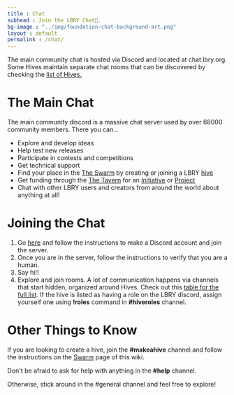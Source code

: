 ```yaml
---
title : Chat
subhead : Join the LBRY Chat💬.
bg-image : "../img/foundation-chat-background-art.png"
layout : default
permalink : /chat/
---
```


The main community chat is hosted via Discord and located at chat.lbry.org.
Some Hives maintain separate chat rooms that can be discovered by checking the [list of Hives.](https://lbryians.github.io/lbry-org-new/swarm/#hives)

# The Main Chat
The main community discord is a massive chat server used by over 68000 community members.
There you can...

- Explore and develop ideas
- Help test new releases
- Participate in contests and competitions
- Get technical support
- Find your place in the [The Swarm](https://lbryians.github.io/lbry-org-new/swarm) by creating or joining a LBRY [hive](https://lbryians.github.io/lbry-org-new/swarm/#hives)
- Get funding through the [The Tavern](https://lbryians.github.io/lbry-org-new/tavern/) for an [Initiative](https://lbryians.github.io/lbry-org-new/tavern/#initiatives) or [Project](https://lbryians.github.io/lbry-org-new/tavern/#project_grants)
- Chat with other LBRY users and creators from around the world about anything at all!

# Joining the Chat

1. Go [here](https://discord.com/invite/Z3bERWA) and follow the instructions to make a Discord account and join the server.
2. Once you are in the server, follow the instructions to verify that you are a human.
3. Say hi!!
4. Explore and join rooms.
A lot of communication happens via channels that start hidden, organized around Hives. Check out this [table for the full list](https://lbryians.github.io/lbry-org-new/swarm/#hives).
If the hive is listed as having a role on the LBRY discord, assign yourself one using **!roles** command in **#hiveroles** channel.

# Other Things to Know

If you are looking to create a hive, join the **#makeahive** channel and follow the instructions on the [Swarm](https://lbryians.github.io/lbry-org-new/swarm/) page of this wiki.

Don't be afraid to ask for help with anything in the **#help** channel.

Otherwise, stick around in the #general channel and feel free to explore!
